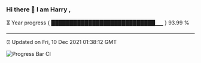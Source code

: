 ### Hi there 👋 I am Harry , 

⏳ Year progress { ████████████████████████████▁▁ } 93.99 %

---

⏰ Updated on Fri, 10 Dec 2021 01:38:12 GMT

![Progress Bar CI](https://github.com/duykhang68/duykhang68/workflows/Progress%20Bar%20CI/badge.svg)
